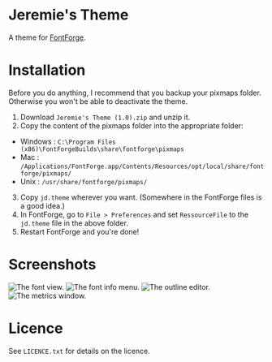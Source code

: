# Jeremie's Theme
A theme for [FontForge](http://fontforge.github.io/).

# Installation
Before you do anything, I recommend that you backup your pixmaps folder. Otherwise you won't be able to deactivate the theme.

1. Download `Jeremie's Theme (1.0).zip` and unzip it.
2. Copy the content of the pixmaps folder into the appropriate folder:
  * Windows : `C:\Program Files (x86)\FontForgeBuilds\share\fontforge\pixmaps`
  * Mac : `/Applications/FontForge.app/Contents/Resources/opt/local/share/fontforge/pixmaps/`
  * Unix : `/usr/share/fontforge/pixmaps/`
3. Copy `jd.theme` wherever you want. (Somewhere in the FontForge files is a good idea.)
4. In FontForge, go to `File > Preferences` and set `RessourceFile` to the `jd.theme` file in the above folder.
5. Restart FontForge and you're done!

# Screenshots
<img src="http://i.imgur.com/nQIA463.png" title="The font view." />

<img src="http://i.imgur.com/37BsU3m.png" title="The font info menu." />

<img src="http://i.imgur.com/jmz0gnD.png" title="The outline editor." />

<img src="http://i.imgur.com/EBiuWpM.png" title="The metrics window." />

# Licence
See `LICENCE.txt` for details on the licence.
